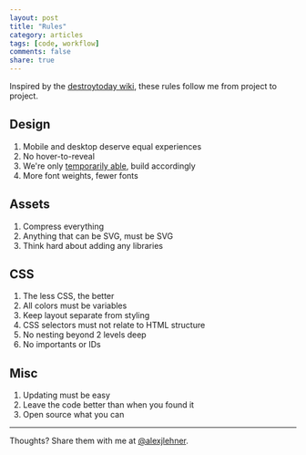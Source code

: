 ```yaml
---
layout: post
title: "Rules"
category: articles
tags: [code, workflow]
comments: false
share: true
---
```


Inspired by the [destroytoday wiki](https://github.com/destroytoday/destroytoday.com/wiki/Rules), these rules follow me from project to project.


## Design

1. Mobile and desktop deserve equal experiences
1. No hover-to-reveal
1. We're only [temporarily able](https://the-pastry-box-project.net/anne-gibson/2014-july-31), build accordingly
1. More font weights, fewer fonts

## Assets

1. Compress everything
1. Anything that can be SVG, must be SVG
1. Think hard about adding any libraries

## CSS

1. The less CSS, the better
1. All colors must be variables
1. Keep layout separate from styling
1. CSS selectors must not relate to HTML structure
1. No nesting beyond 2 levels deep
1. No importants or IDs


## Misc

1. Updating must be easy
1. Leave the code better than when you found it
1. Open source what you can

---

Thoughts? Share them with me at [@alexjlehner](https://twitter.com/AlexJLehner "Alex on Twitter").

